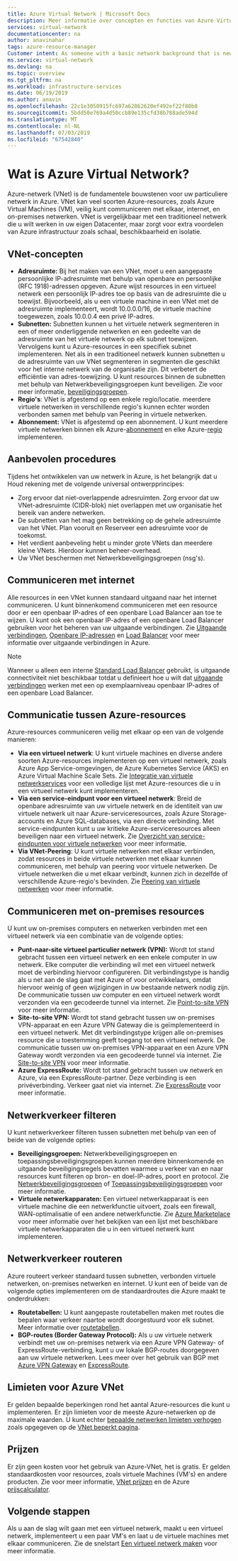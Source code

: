 ```yaml
---
title: Azure Virtual Network | Microsoft Docs
description: Meer informatie over concepten en functies van Azure Virtual Network.
services: virtual-network
documentationcenter: na
author: anavinahar
tags: azure-resource-manager
Customer intent: As someone with a basic network background that is new to Azure, I want to understand the capabilities of Azure Virtual Network, so that my Azure resources such as VMs, can securely communicate with each other, the internet, and my on-premises resources.
ms.service: virtual-network
ms.devlang: na
ms.topic: overview
ms.tgt_pltfrm: na
ms.workload: infrastructure-services
ms.date: 06/19/2019
ms.author: anavin
ms.openlocfilehash: 22c1e3050915fc697a62862620ef492ef22f80b8
ms.sourcegitcommit: 5bdd50e769a4d50ccb89e135cfd38b788ade594d
ms.translationtype: MT
ms.contentlocale: nl-NL
ms.lasthandoff: 07/03/2019
ms.locfileid: "67542840"
---
```

# <a name="what-is-azure-virtual-network"></a>Wat is Azure Virtual Network?

Azure-netwerk (VNet) is de fundamentele bouwstenen voor uw particuliere netwerk in Azure. VNet kan veel soorten Azure-resources, zoals Azure Virtual Machines (VM), veilig kunt communiceren met elkaar, internet, en on-premises netwerken. VNet is vergelijkbaar met een traditioneel netwerk die u wilt werken in uw eigen Datacenter, maar zorgt voor extra voordelen van Azure infrastructuur zoals schaal, beschikbaarheid en isolatie.

## <a name="vnet-concepts"></a>VNet-concepten

- **Adresruimte:** Bij het maken van een VNet, moet u een aangepaste persoonlijke IP-adresruimte met behulp van openbare en persoonlijke (RFC 1918)-adressen opgeven. Azure wijst resources in een virtueel netwerk een persoonlijk IP-adres toe op basis van de adresruimte die u toewijst. Bijvoorbeeld, als u een virtuele machine in een VNet met de adresruimte implementeert, wordt 10.0.0.0/16, de virtuele machine toegewezen, zoals 10.0.0.4 een privé IP-adres.
- **Subnetten:** Subnetten kunnen u het virtuele netwerk segmenteren in een of meer onderliggende netwerken en een gedeelte van de adresruimte van het virtuele netwerk op elk subnet toewijzen. Vervolgens kunt u Azure-resources in een specifiek subnet implementeren. Net als in een traditioneel netwerk kunnen subnetten u de adresruimte van uw VNet segmenteren in segmenten die geschikt voor het interne netwerk van de organisatie zijn. Dit verbetert de efficiëntie van adres-toewijzing. U kunt resources binnen de subnetten met behulp van Netwerkbeveiligingsgroepen kunt beveiligen. Zie voor meer informatie, [beveiligingsgroepen](security-overview.md).
- **Regio's**: VNet is afgestemd op een enkele regio/locatie. meerdere virtuele netwerken in verschillende regio's kunnen echter worden verbonden samen met behulp van Peering in virtuele netwerken.
- **Abonnement:** VNet is afgestemd op een abonnement. U kunt meerdere virtuele netwerken binnen elk Azure-[abonnement](../azure-glossary-cloud-terminology.md?toc=%2fazure%2fvirtual-network%2ftoc.json#subscription) en elke Azure-[regio](../azure-glossary-cloud-terminology.md?toc=%2fazure%2fvirtual-network%2ftoc.json#region) implementeren.

## <a name="best-practices"></a>Aanbevolen procedures

Tijdens het ontwikkelen van uw netwerk in Azure, is het belangrijk dat u Houd rekening met de volgende universal ontwerpprincipes:

- Zorg ervoor dat niet-overlappende adresruimten. Zorg ervoor dat uw VNet-adresruimte (CIDR-blok) niet overlappen met uw organisatie het bereik van andere netwerken.
- De subnetten van het mag geen betrekking op de gehele adresruimte van het VNet. Plan vooruit en Reserveer een adresruimte voor de toekomst.
- Het verdient aanbeveling hebt u minder grote VNets dan meerdere kleine VNets. Hierdoor kunnen beheer-overhead.
- Uw VNet beschermen met Netwerkbeveiligingsgroepen (nsg's).

## <a name="communicate-with-the-internet"></a>Communiceren met internet

Alle resources in een VNet kunnen standaard uitgaand naar het internet communiceren. U kunt binnenkomend communiceren met een resource door er een openbaar IP-adres of een openbare Load Balancer aan toe te wijzen. U kunt ook een openbaar IP-adres of een openbare Load Balancer gebruiken voor het beheren van uw uitgaande verbindingen.  Zie [Uitgaande verbindingen](../load-balancer/load-balancer-outbound-connections.md), [Openbare IP-adressen](virtual-network-public-ip-address.md) en [Load Balancer](../load-balancer/load-balancer-overview.md) voor meer informatie over uitgaande verbindingen in Azure.

>[!NOTE]
>Wanneer u alleen een interne [Standard Load Balancer](../load-balancer/load-balancer-standard-overview.md) gebruikt, is uitgaande connectiviteit niet beschikbaar totdat u definieert hoe u wilt dat [uitgaande verbindingen](../load-balancer/load-balancer-outbound-connections.md) werken met een op exemplaarniveau openbaar IP-adres of een openbare Load Balancer.

## <a name="communicate-between-azure-resources"></a>Communicatie tussen Azure-resources

Azure-resources communiceren veilig met elkaar op een van de volgende manieren:

- **Via een virtueel netwerk**: U kunt virtuele machines en diverse andere soorten Azure-resources implementeren op een virtueel netwerk, zoals Azure App Service-omgevingen, de Azure Kubernetes Service (AKS) en Azure Virtual Machine Scale Sets. Zie [Integratie van virtuele netwerkservices](virtual-network-for-azure-services.md) voor een volledige lijst met Azure-resources die u in een virtueel netwerk kunt implementeren.
- **Via een service-eindpunt voor een virtueel netwerk**: Breid de openbare adresruimte van uw virtuele netwerk en de identiteit van uw virtuele netwerk uit naar Azure-serviceresources, zoals Azure Storage-accounts en Azure SQL-databases, via een directe verbinding. Met service-eindpunten kunt u uw kritieke Azure-serviceresources alleen beveiligen naar een virtueel netwerk. Zie [Overzicht van service-eindpunten voor virtuele netwerken](virtual-network-service-endpoints-overview.md) voor meer informatie.
- **Via VNet-Peering**: U kunt virtuele netwerken met elkaar verbinden, zodat resources in beide virtuele netwerken met elkaar kunnen communiceren, met behulp van peering voor virtuele netwerken. De virtuele netwerken die u met elkaar verbindt, kunnen zich in dezelfde of verschillende Azure-regio's bevinden. Zie [Peering van virtuele netwerken](virtual-network-peering-overview.md) voor meer informatie.

## <a name="communicate-with-on-premises-resources"></a>Communiceren met on-premises resources

U kunt uw on-premises computers en netwerken verbinden met een virtueel netwerk via een combinatie van de volgende opties:

- **Punt-naar-site virtueel particulier netwerk (VPN):** Wordt tot stand gebracht tussen een virtueel netwerk en een enkele computer in uw netwerk. Elke computer die verbinding wil met een virtueel netwerk moet de verbinding hiervoor configureren. Dit verbindingstype is handig als u net aan de slag gaat met Azure of voor ontwikkelaars, omdat hiervoor weinig of geen wijzigingen in uw bestaande netwerk nodig zijn. De communicatie tussen uw computer en een virtueel netwerk wordt verzonden via een gecodeerde tunnel via internet. Zie [Point-to-site VPN](../vpn-gateway/vpn-gateway-about-vpngateways.md?toc=%2fazure%2fvirtual-network%2ftoc.json#P2S) voor meer informatie.
- **Site-to-site VPN:** Wordt tot stand gebracht tussen uw on-premises VPN-apparaat en een Azure VPN Gateway die is geïmplementeerd in een virtueel netwerk. Met dit verbindingstype krijgen alle on-premises resource die u toestemming geeft toegang tot een virtueel netwerk. De communicatie tussen uw on-premises VPN-apparaat en een Azure VPN Gateway wordt verzonden via een gecodeerde tunnel via internet. Zie [Site-to-site VPN](../vpn-gateway/vpn-gateway-about-vpngateways.md?toc=%2fazure%2fvirtual-network%2ftoc.json#s2smulti) voor meer informatie.
- **Azure ExpressRoute:** Wordt tot stand gebracht tussen uw netwerk en Azure, via een ExpressRoute-partner. Deze verbinding is een privéverbinding. Verkeer gaat niet via internet. Zie [ExpressRoute](../vpn-gateway/vpn-gateway-about-vpngateways.md?toc=%2fazure%2fvirtual-network%2ftoc.json#ExpressRoute) voor meer informatie.

## <a name="filter-network-traffic"></a>Netwerkverkeer filteren

U kunt netwerkverkeer filteren tussen subnetten met behulp van een of beide van de volgende opties:

- **Beveiligingsgroepen:** Netwerkbeveiligingsgroepen en toepassingsbeveiligingsgroepen kunnen meerdere binnenkomende en uitgaande beveiligingsregels bevatten waarmee u verkeer van en naar resources kunt filteren op bron- en doel-IP-adres, poort en protocol. Zie [Netwerkbeveiligingsgroepen](security-overview.md#network-security-groups) of [Toepassingsbeveiligingsgroepen](security-overview.md#application-security-groups) voor meer informatie.
- **Virtuele netwerkapparaten:** Een virtueel netwerkapparaat is een virtuele machine die een netwerkfunctie uitvoert, zoals een firewall, WAN-optimalisatie of een andere netwerkfunctie. Zie [Azure Marketplace](https://azuremarketplace.microsoft.com/marketplace/apps/category/networking?page=1&subcategories=appliances) voor meer informatie over het bekijken van een lijst met beschikbare virtuele netwerkapparaten die u in een virtueel netwerk kunt implementeren.

## <a name="route-network-traffic"></a>Netwerkverkeer routeren

Azure routeert verkeer standaard tussen subnetten, verbonden virtuele netwerken, on-premises netwerken en internet. U kunt een of beide van de volgende opties implementeren om de standaardroutes die Azure maakt te onderdrukken:

- **Routetabellen:** U kunt aangepaste routetabellen maken met routes die bepalen waar verkeer naartoe wordt doorgestuurd voor elk subnet. Meer informatie over [routetabellen](virtual-networks-udr-overview.md#user-defined).
- **BGP-routes (Border Gateway Protocol):** Als u uw virtuele netwerk verbindt met uw on-premises netwerk via een Azure VPN Gateway- of ExpressRoute-verbinding, kunt u uw lokale BGP-routes doorgegeven aan uw virtuele netwerken. Lees meer over het gebruik van BGP met [Azure VPN Gateway](../vpn-gateway/vpn-gateway-bgp-overview.md?toc=%2fazure%2fvirtual-network%2ftoc.json) en [ExpressRoute](../expressroute/expressroute-routing.md?toc=%2fazure%2fvirtual-network%2ftoc.json#dynamic-route-exchange).

## <a name="azure-vnet-limits"></a>Limieten voor Azure VNet

Er gelden bepaalde beperkingen rond het aantal Azure-resources die kunt u implementeren. Er zijn limieten voor de meeste Azure-netwerken op de maximale waarden. U kunt echter [bepaalde netwerken limieten verhogen](../azure-supportability/networking-quota-requests.md) zoals opgegeven op de [VNet beperkt pagina](../azure-subscription-service-limits.md#networking-limits). 

## <a name="pricing"></a>Prijzen

Er zijn geen kosten voor het gebruik van Azure-VNet, het is gratis. Er gelden standaardkosten voor resources, zoals virtuele Machines (VM's) en andere producten. Zie voor meer informatie, [VNet prijzen](https://azure.microsoft.com/pricing/details/virtual-network/) en de Azure [prijscalculator](https://azure.microsoft.com/pricing/calculator/).

## <a name="next-steps"></a>Volgende stappen

 Als u aan de slag wilt gaan met een virtueel netwerk, maakt u een virtueel netwerk, implementeert u een paar VM's en laat u de virtuele machines met elkaar communiceren. Zie de snelstart [Een virtueel netwerk maken](quick-create-portal.md) voor meer informatie.
